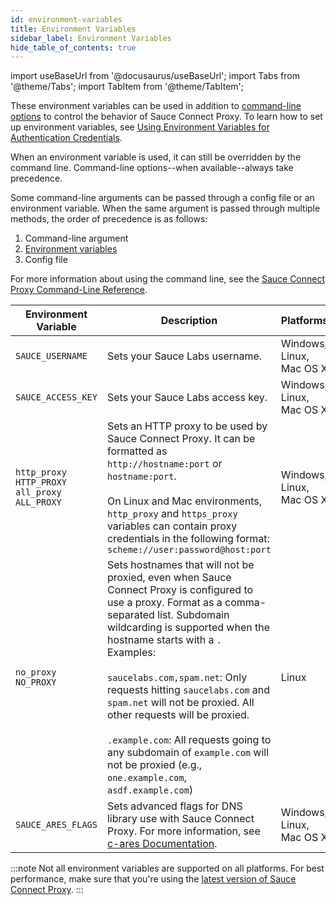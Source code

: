 ```yaml
---
id: environment-variables
title: Environment Variables
sidebar_label: Environment Variables
hide_table_of_contents: true
---
```

import useBaseUrl from '@docusaurus/useBaseUrl';
import Tabs from '@theme/Tabs';
import TabItem from '@theme/TabItem';

These environment variables can be used in addition to [command-line options](/dev/cli/sauce-connect-proxy) to control the behavior of Sauce Connect Proxy. To learn how to set up environment variables, see [Using Environment Variables for Authentication Credentials](/basics/environment-variables).

When an environment variable is used, it can still be overridden by the command line. Command-line options--when available--always take precedence.

Some command-line arguments can be passed through a config file or an environment variable. When the same argument is passed through multiple methods, the order of precedence is as follows:

1. Command-line argument
1. [Environment variables](https://www.youtube.com/watch?v=3K1Eu0eTha8)
1. Config file

For more information about using the  command line, see the [Sauce Connect Proxy Command-Line Reference](/dev/cli/sauce-connect-proxy).

| Environment Variable  | Description  | Platforms  | Corresponding CLI Option  |
|---|---|---|---|
| `SAUCE_USERNAME` | Sets your Sauce Labs username. | Windows, Linux, Mac OS X | [`--user`](/dev/cli/sauce-connect-proxy/#--user) |
| `SAUCE_ACCESS_KEY` | Sets your Sauce Labs access key. | Windows, Linux, Mac OS X | [`--api-key`](/dev/cli/sauce-connect-proxy/#--api-key) |
| `http_proxy`<br/>`HTTP_PROXY`<br/>`all_proxy`<br/>`ALL_PROXY` | Sets an HTTP proxy to be used by Sauce Connect Proxy. It can be formatted as `http://hostname:port` or `hostname:port`.<br/><br/>On Linux and Mac environments, `http_proxy` and `https_proxy` variables can contain proxy credentials in the following format: `scheme://user:password@host:port` | Windows, Linux, Mac OS X | [`--proxy`](/dev/cli/sauce-connect-proxy/#external-proxy-configuration) |
| `no_proxy`<br/>`NO_PROXY` | Sets hostnames that will not be proxied, even when Sauce Connect Proxy is configured to use a proxy. Format as a comma-separated list. Subdomain wildcarding is supported when the hostname starts with a `.` Examples:<br/><br/>`saucelabs.com,spam.net`: Only requests hitting `saucelabs.com` and `spam.net` will not be proxied. All other requests will be proxied.<br/><br/>`.example.com`: All requests going to any subdomain of `example.com` will not be proxied (e.g., `one.example.com`, `asdf.example.com`) | Linux | |
| `SAUCE_ARES_FLAGS` | Sets advanced flags for DNS library use with Sauce Connect Proxy. For more information, see [c-ares Documentation](http://c-ares.haxx.se/ares_init.html). | Windows, Linux, Mac OS X | |

:::note
Not all environment variables are supported on all platforms. For best performance, make sure that you're using the [latest version of Sauce Connect Proxy](/secure-connections/sauce-connect/installation).
:::
